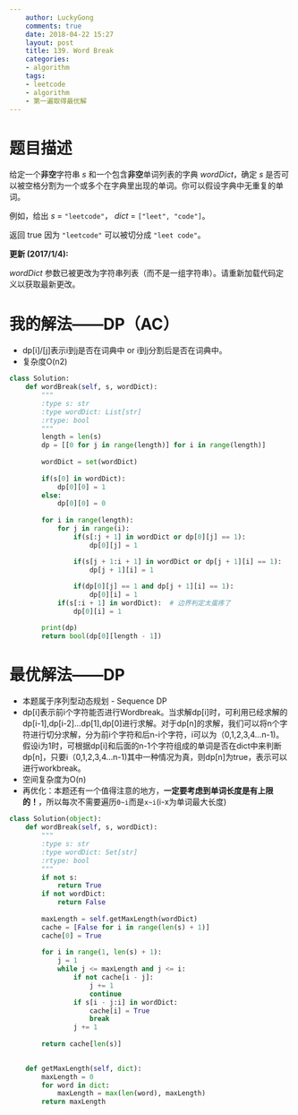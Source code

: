 ```yaml
---
    author: LuckyGong
    comments: true
    date: 2018-04-22 15:27
    layout: post
    title: 139. Word Break
    categories:
    - algorithm
    tags:
    - leetcode
    - algorithm
    - 第一遍取得最优解
---
```


# 题目描述

给定一个**非空**字符串 *s* 和一个包含**非空**单词列表的字典 *wordDict*，确定 *s* 是否可以被空格分割为一个或多个在字典里出现的单词。你可以假设字典中无重复的单词。

例如，给出
*s* = `"leetcode"`，
*dict* = `["leet", "code"]`。

返回 true 因为 `"leetcode"` 可以被切分成 `"leet code"`。



**更新 (2017/1/4):**

*wordDict* 参数已被更改为字符串列表（而不是一组字符串）。请重新加载代码定义以获取最新更改。

# 我的解法——DP（AC）

- dp[i]/[j]表示i到j是否在词典中 or i到j分割后是否在词典中。
- 复杂度O(n2)

```python
class Solution:
    def wordBreak(self, s, wordDict):
        """
        :type s: str
        :type wordDict: List[str]
        :rtype: bool
        """
        length = len(s)
        dp = [[0 for j in range(length)] for i in range(length)]
        
        wordDict = set(wordDict)
        
        if(s[0] in wordDict):
            dp[0][0] = 1
        else:
            dp[0][0] = 0
        
        for i in range(length):
            for j in range(i):
                if(s[:j + 1] in wordDict or dp[0][j] == 1):
                    dp[0][j] = 1

                if(s[j + 1:i + 1] in wordDict or dp[j + 1][i] == 1):
                    dp[j + 1][i] = 1
                
                if(dp[0][j] == 1 and dp[j + 1][i] == 1):
                    dp[0][i] = 1
            if(s[:i + 1] in wordDict):  # 边界判定太蛋疼了
                dp[0][i] = 1

        print(dp)
        return bool(dp[0][length - 1])
```

# 最优解法——DP

- 本题属于序列型动态规划 - Sequence DP
- dp[i]表示前i个字符能否进行Wordbreak。当求解dp[i]时，可利用已经求解的dp[i-1],dp[i-2]…dp[1],dp[0]进行求解。对于dp[n]的求解，我们可以将n个字符进行切分求解，分为前i个字符和后n-i个字符，i可以为（0,1,2,3,4…n-1)。假设i为1时，可根据dp[i]和后面的n-1个字符组成的单词是否在dict中来判断dp[n]，只要i（0,1,2,3,4…n-1)其中一种情况为真，则dp[n]为true，表示可以进行workbreak。
- 空间复杂度为O(n)
- 再优化：本题还有一个值得注意的地方，**一定要考虑到单词长度是有上限的！**，所以每次不需要遍历`0~i`而是`x~i`(i-x为单词最大长度)

```python
class Solution(object):
    def wordBreak(self, s, wordDict):
        """
        :type s: str
        :type wordDict: Set[str]
        :rtype: bool
        """
        if not s:
            return True
        if not wordDict:
            return False
        
        maxLength = self.getMaxLength(wordDict)
        cache = [False for i in range(len(s) + 1)]
        cache[0] = True
        
        for i in range(1, len(s) + 1):
            j = 1
            while j <= maxLength and j <= i:
                if not cache[i - j]:
                    j += 1
                    continue
                if s[i - j:i] in wordDict:
                    cache[i] = True
                    break
                j += 1
                
        return cache[len(s)]
                

    def getMaxLength(self, dict):
        maxLength = 0
        for word in dict:
            maxLength = max(len(word), maxLength)
        return maxLength
```